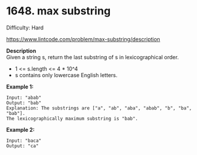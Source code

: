 # 1648. max substring

Difficulty: Hard

https://www.lintcode.com/problem/max-substring/description

**Description**  
Given a string s, return the last substring of s in lexicographical order.

* 1 <= s.length <= 4 * 10^4
* s contains only lowercase English letters.

**Example 1:**
```
Input: "abab"
Output: "bab"
Explanation: The substrings are ["a", "ab", "aba", "abab", "b", "ba", "bab"]. 
The lexicographically maximum substring is "bab".
```

**Example 2:**
```
Input: "baca"
Output: "ca"
```
